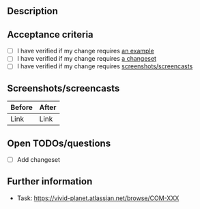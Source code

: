 ## Description

## Acceptance criteria

- [ ] I have verified if my change requires [an example](https://github.com/vivid-planet/comet/blob/HEAD/CONTRIBUTING.md#example)
- [ ] I have verified if my change requires [a changeset](https://github.com/vivid-planet/comet/blob/HEAD/CONTRIBUTING.md#changeset)
- [ ] I have verified if my change requires [screenshots/screencasts](https://github.com/vivid-planet/comet/blob/HEAD/CONTRIBUTING.md#screenshotsscreencasts)

## Screenshots/screencasts

| Before | After |
| ------ | ----- |
| Link   | Link  |

## Open TODOs/questions

- [ ] Add changeset

## Further information

- Task: https://vivid-planet.atlassian.net/browse/COM-XXX
